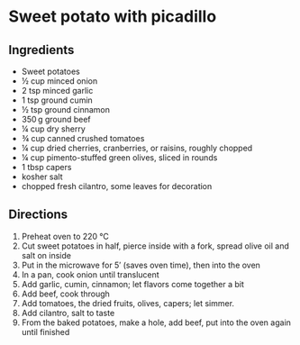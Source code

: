 # Sweet potato with picadillo

## Ingredients

* Sweet potatoes
* ½ cup minced onion
* 2 tsp minced garlic
* 1 tsp ground cumin
* ½ tsp ground cinnamon
* 350&#x202F;g ground beef
* ¼ cup dry sherry
* ¾ cup canned crushed tomatoes
* ¼ cup dried cherries, cranberries, or raisins, roughly chopped
* ¼ cup pimento-stuffed green olives, sliced in rounds
* 1 tbsp capers
* kosher salt
* chopped fresh cilantro, some leaves for decoration

## Directions

1. Preheat oven to 220 °C
2. Cut sweet potatoes in half, pierce inside with a fork, spread olive oil and salt on inside
3. Put in the microwave for 5′ (saves oven time), then into the oven
4. In a pan, cook onion until translucent
5. Add garlic, cumin, cinnamon; let flavors come together a bit
6. Add beef, cook through
7. Add tomatoes, the dried fruits, olives, capers; let simmer.
8. Add cilantro, salt to taste
9. From the baked potatoes, make a hole, add beef, put into the oven again until finished
